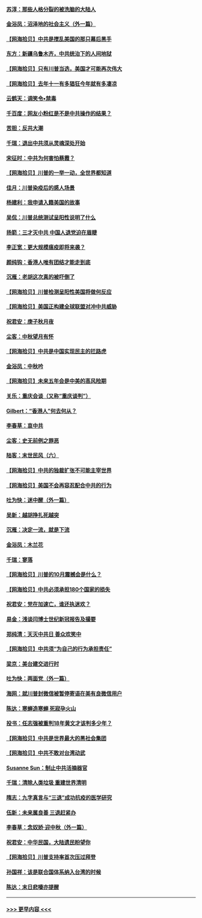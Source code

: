 #### [苏淳：那些人格分裂的被洗脑的大陆人](../pages/nsc993/n12467858.md?t=10120202) 
#### [金浴凤：沼泽地的社会主义（外一篇）](../pages/nsc993/n12467792.md?t=10120202) 
#### [【网海拾贝】中共是搅乱美国的那只幕后黑手](../pages/nsc993/n12467700.md?t=10120202) 
#### [东方：新疆乌鲁木齐，中共统治下的人间地狱](../pages/nsc993/n12466075.md?t=10120202) 
#### [【网海拾贝】只有川普当选，美国才可能再次伟大](../pages/nsc993/n12466013.md?t=10120202) 
#### [【网海拾贝】去年十一有多猖狂今年就有多凄凉](../pages/nsc993/n12463649.md?t=10120202) 
#### [云鹤天：调笑令▪禁毒](../pages/nsc993/n12462975.md?t=10120202) 
#### [千百度：网友小粉红是不是中共操作的结果？](../pages/nsc993/n12461025.md?t=10120202) 
#### [苦胆：反共大潮](../pages/nsc993/n12459469.md?t=10120202) 
#### [千瑞：退出中共须从灵魂深处开始](../pages/nsc993/n12459437.md?t=10120202) 
#### [宋征时：中共为何害怕蔡霞？](../pages/nsc993/n12459097.md?t=10120202) 
#### [【网海拾贝】川普的一举一动，全世界都知道](../pages/nsc993/n12458825.md?t=10120202) 
#### [佳月：川普染疫后的感人场景](../pages/nsc993/n12456994.md?t=10120202) 
#### [杨建利：我申请入籍美国的故事](../pages/nsc993/n12455635.md?t=10120202) 
#### [吴侃：川普总统测试呈阳性说明了什么](../pages/nsc993/n12451869.md?t=10120202) 
#### [扬箭：三才灭中共 中国人退党迫在眉睫](../pages/nsc993/n12451842.md?t=10120202) 
#### [李正宽：更大规模瘟疫即将来袭？](../pages/nsc993/n12451455.md?t=10120202) 
#### [颜纯钩：香港人唯有团结才能走到底](../pages/nsc993/n12450870.md?t=10120202) 
#### [沉雁：老胡这次真的被吓倒了](../pages/nsc993/n12449796.md?t=10120202) 
#### [【网海拾贝】川普检测呈阳性美国将做何反应](../pages/nsc993/n12449042.md?t=10120202) 
#### [【网海拾贝】美国正构建全球联盟对冲中共威胁](../pages/nsc993/n12446580.md?t=10120202) 
#### [祝君安：庚子秋月夜](../pages/nsc993/n12445870.md?t=10120202) 
#### [尘客：中秋望月有怀](../pages/nsc993/n12444632.md?t=10120202) 
#### [【网海拾贝】中共是中国实现民主的拦路虎](../pages/nsc993/n12443573.md?t=10120202) 
#### [金浴凤：中秋吟](../pages/nsc993/n12441773.md?t=10120202) 
#### [【网海拾贝】未来五年会是中美的高风险期](../pages/nsc993/n12440760.md?t=10120202) 
#### [关乐：重庆会谈（又称“重庆谈判”）](../pages/nsc993/n12437525.md?t=10120202) 
#### [Gilbert：“香港人”何去何从？](../pages/nsc993/n12435894.md?t=10120202) 
#### [李春草：哀中共](../pages/nsc993/n12435874.md?t=10120202) 
#### [尘客：史无前例之罪恶](../pages/nsc993/n12435762.md?t=10120202) 
#### [陆客：末世民风（六）](../pages/nsc993/n12435354.md?t=10120202) 
#### [【网海拾贝】中共的独裁扩张不可能主宰世界](../pages/nsc993/n12435151.md?t=10120202) 
#### [【网海拾贝】美国不会再容忍配合中共的行为](../pages/nsc993/n12433808.md?t=10120202) 
#### [吐为快：迷中醒（外一篇）](../pages/nsc993/n12433585.md?t=10120202) 
#### [吴新：越胡挣扎死越突](../pages/nsc993/n12433562.md?t=10120202) 
#### [沉雁：决定一流，就是下流](../pages/nsc993/n12432128.md?t=10120202) 
#### [金浴凤：木兰花](../pages/nsc993/n12432124.md?t=10120202) 
#### [千瑞：寥落](../pages/nsc993/n12432071.md?t=10120202) 
#### [【网海拾贝】川普的10月震撼会是什么？](../pages/nsc993/n12431624.md?t=10120202) 
#### [【网海拾贝】中共必须承担180个国家的损失](../pages/nsc993/n12428893.md?t=10120202) 
#### [祝君安：党在加速亡，谁还执迷欢？](../pages/nsc993/n12428652.md?t=10120202) 
#### [易金：浅谈闫博士世纪新冠报告及撮要](../pages/nsc993/n12426822.md?t=10120202) 
#### [郑纯清：天灭中共日 善众欢笑中](../pages/nsc993/n12426784.md?t=10120202) 
#### [【网海拾贝】中共须“为自己的行为承担责任”](../pages/nsc993/n12426067.md?t=10120202) 
#### [梁京：美台建交进行时](../pages/nsc993/n12424066.md?t=10120202) 
#### [吐为快：两面党（外一篇）](../pages/nsc993/n12424043.md?t=10120202) 
#### [海网：就川普封微信被暂停寄语在美有良微信用户](../pages/nsc993/n12424021.md?t=10120202) 
#### [陈达：寒蝉造寒蝉 死寂孕火山](../pages/nsc993/n12423958.md?t=10120202) 
#### [投书：任志强被重判18年黄文才该判多少年？](../pages/nsc993/n12423672.md?t=10120202) 
#### [【网海拾贝】中共是世界最大的黑社会集团](../pages/nsc993/n12423543.md?t=10120202) 
#### [【网海拾贝】中共不敢对台湾动武](../pages/nsc993/n12421418.md?t=10120202) 
#### [Susanne Sun：制止中共活摘器官](../pages/nsc993/n12419654.md?t=10120202) 
#### [千瑞：清除人类垃圾 重建世界清明](../pages/nsc993/n12419414.md?t=10120202) 
#### [隋志：九字真言与“三退”成功抗疫的医学研究](../pages/nsc993/n12419248.md?t=10120202) 
#### [伍新：未来属良善 三退赶紧办](../pages/nsc993/n12418496.md?t=10120202) 
#### [李春草：念奴娇·迎中秋（外一篇）](../pages/nsc993/n12418465.md?t=10120202) 
#### [祝君安：中华民国，大陆遗民盼望你](../pages/nsc993/n12418089.md?t=10120202) 
#### [【网海拾贝】川普支持率首次压过拜登](../pages/nsc993/n12418050.md?t=10120202) 
#### [孙国祥：该是联合国体系纳入台湾的时候](../pages/nsc993/n12417369.md?t=10120202) 
#### [陈达：末日悲嚎亦提醒](../pages/nsc993/n12416736.md?t=10120202) 

----
#### [ >>> 更早内容 <<< ](../indexes/nsc993-earlier.md)
